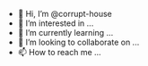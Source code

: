- 👋 Hi, I’m @corrupt-house
- 👀 I’m interested in ...
- 🌱 I’m currently learning ...
- 💞️ I’m looking to collaborate on ...
- 📫 How to reach me ...

<!---
corrupt-house/corrupt-house is a ✨ special ✨ repository because its `README.md` (this file) appears on your GitHub profile.
You can click the Preview link to take a look at your changes.
--->
